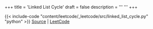 +++
title = 'Linked List Cycle'
draft = false
description =  '''
'''
+++

{{< include-code "content/leetcode/_leetcode/src/linked_list_cycle.py" "python" >}}
[Source](https://github.com/grind-rip/leetcode/blob/master/src/linked_list_cycle.py) | [LeetCode](https://leetcode.com/problems/linked-list-cycle)
